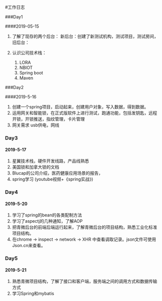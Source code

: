 #工作日志



###Day1

####2019-05-15

1. 了解了现存的两个后台：
       新后台：创建了新测试机构，测试项目，测试房间，
       旧后台：

2. 认识公司技术栈：
   1. LORA
   2. NBIOT
   3. Spring boot
   4. Maven



###Day2

####2019-5-16



1. 创建一个spring项目，启动起来，创建用户对象，写入数据，得到数据。
2. 运用网关和智能锁，在正式版软件上进行测试，跑通功能，包括发钥匙，远程开锁，开锁推送，指纹管理，卡片管理
3. 网关需求 usb供电，网线



### Day3

#### 2019-5-17

1. 星翼技术栈，硬件开发线路，产品线熟悉
2. 美国锁和加拿大锁的文档
3. Blucap的公司介绍，医药健康应用场景的报告，
4. spring学习 (youtube视频+《spring实战》)



### Day4

#### 2019-5-20

1. 学习了spring的bean的各类配制方法	
2. 学习了aspectj的几种通知，了解AOP
3. 把青微后台的前端后端运行起来，了解青微后台的项目结构，熟悉工业化标准项目结构。
4. 在chrome -> inspect -> network -> XHR 中查看调取记录。json文件可使用Json.cn来查看。



### Day5

#### 2019-5-21

1. 熟悉青微项目结构，了解了接口和客户端，服务端之间的调用方式和数据传输方式
2. 学习Spring和mybatis